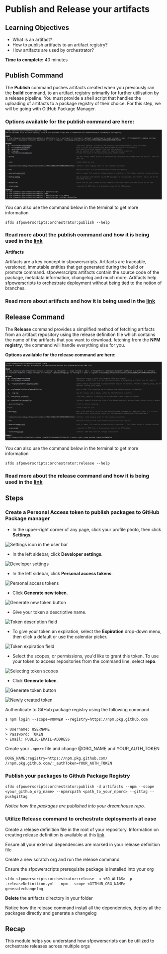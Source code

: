 # Publish and Release your artifacts

## **Learning Objectives**

* What is an artifact?
* How to publish artifacts to an artifact registry?
* How artifacts are used by orchestrator?

**Time to complete:** 40 minutes

## Publish Command

The **Publish** command pushes artifacts created when you previously ran the **build** command, to an artifact registry primarily for further utilisation by a release pipeline. You must provide a shell script that handles the uploading of artifacts to a package registry of their choice. For this step, we will be going with GitHub Package Manager.

### Options available for the publish command are here:

![](../.gitbook/assets/screen-shot-2021-08-31-at-10.23.37-am.png)

You can also use the command below in the terminal to get more information

```text
sfdx sfpowerscripts:orchestrator:publish --help
```

### Read more about the publish command and how it is being used in the [link](https://sfpowerscripts.dxatscale.io/commands/publish)

**Artifacts**

Artifacts are a key concept in sfpowerscripts. Artifacts are traceable, versioned, immutable entities that get generated during the build or promote command. sfpowerscripts artifacts contain the source code of the package, metadata information, changelog and much more. Artifacts help sfpowerscripts to orchestrate deployment without being tied to the notion of branches.

### Read more about artifacts and how it is being used in the [link](https://dxatscale.gitbook.io/sfpowerscripts/faq/artifacts)

## Release Command

The **Release** command provides a simplified method of fetching artifacts from an artifact repository using the release definition file which contains the name of the artifacts that you want to download. fetching from the **NPM registry**, the command will handle everything else for you.

**Options available for the release command are here:**

![](../.gitbook/assets/screen-shot-2021-08-31-at-10.31.25-am.png)

You can also use the command below in the terminal to get more information

```text
sfdx sfpowerscripts:orchestrator:release --help
```

### Read more about the release command and how it is being used in the [link](https://sfpowerscripts.dxatscale.io/commands/release)

## Steps

### Create a Personal Access token to publish packages to GitHub Package manager

* In the upper-right corner of any page, click your profile photo, then click **Settings**.

![Settings icon in the user bar](https://docs.github.com/assets/images/help/settings/userbar-account-settings.png)

* In the left sidebar, click **Developer settings**.

![Developer settings](https://docs.github.com/assets/images/help/settings/developer-settings.png)

* In the left sidebar, click **Personal access tokens**.

![Personal access tokens](https://docs.github.com/assets/images/help/settings/personal_access_tokens_tab.png)

* Click **Generate new token**.

![Generate new token button](https://docs.github.com/assets/images/help/settings/generate_new_token.png)

* Give your token a descriptive name.

![Token description field](https://docs.github.com/assets/images/help/settings/token_description.png)

* To give your token an expiration, select the **Expiration** drop-down menu, then click a default or use the calendar picker.

![Token expiration field](https://docs.github.com/assets/images/help/settings/token_expiration.png)

* Select the scopes, or permissions, you'd like to grant this token. To use your token to access repositories from the command line, select **repo**.

![Selecting token scopes](https://docs.github.com/assets/images/help/settings/token_scopes.gif)

* Click **Generate token**.

![Generate token button](https://docs.github.com/assets/images/help/settings/generate_token.png)

![Newly created token](https://docs.github.com/assets/images/help/settings/personal_access_tokens.png)

Authenticate to GitHub package registry using the following command

```text
$ npm login --scope=@OWNER --registry=https://npm.pkg.github.com

> Username: USERNAME
> Password: TOKEN
> Email: PUBLIC-EMAIL-ADDRESS
```
Create your ```.npmrc``` file and change @ORG_NAME and YOUR_AUTH_TOKEN

```text
@ORG_NAME:registry=https://npm.pkg.github.com/
//npm.pkg.github.com/:_authToken=YOUR_AUTH_TOKEN
```

### Publish your packages to Github Package Registry

```text
sfdx sfpowerscripts:orchestrator:publish -d artifacts --npm --scope <your_github_org_name> --npmrcpath <path_to_your_npmrc> --gittag --pushgittag
```

_Notice how the packages are published into your dreamhouse repo._

### Utilize Release command to orchestrate deployments at ease

Create a release definition file in the root of your repository. Information on creating release definition is available at this [link](https://dxatscale.gitbook.io/sfpowerscripts/commands/release)

Ensure all your external dependencies are marked in your release definition file

Create a new scratch org and run the release command

Ensure the sfpowerscripts prerequisite package is installed into your org

```text
sfdx sfpowerscripts:orchestrator:release -u <SO_ALIAS> -p .releaseDefinition.yml --npm --scope <GITHUB_ORG_NAME> --generatechangelog
```

**Delete** the artifacts directory in your folder

Notice how the release command install all the dependencies, deploy all the packages directly and generate a changelog

## Recap

This module helps you understand how sfpowerscripts can be utilized to orchestrate releases across multiple orgs

